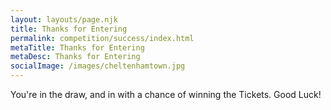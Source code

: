 ```yaml
---
layout: layouts/page.njk
title: Thanks for Entering
permalink: competition/success/index.html
metaTitle: Thanks for Entering
metaDesc: Thanks for Entering
socialImage: /images/cheltenhamtown.jpg
---
```


You're in the draw, and in with a chance of winning the Tickets. Good Luck!
